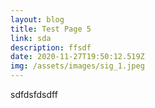 ```yaml
---
layout: blog
title: Test Page 5
link: sda
description: ffsdf
date: 2020-11-27T19:50:12.519Z
img: /assets/images/sig_1.jpeg
---
```

sdfdsfdsdff